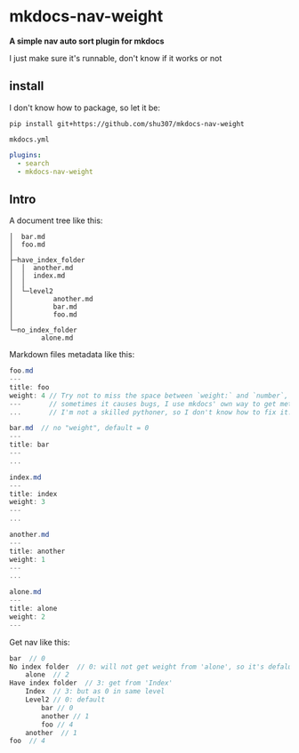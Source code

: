 # mkdocs-nav-weight

**A simple nav auto sort  plugin for mkdocs** 

I just make sure it's runnable, don't know if it works or not

## install

I  don't know how to package, so let it be:

```shell
pip install git+https://github.com/shu307/mkdocs-nav-weight
```

`mkdocs.yml`

```yaml
plugins:
  - search
  - mkdocs-nav-weight
```



## Intro

A document tree like this:
```
│  bar.md
│  foo.md
│
├─have_index_folder
│  │  another.md
│  │  index.md
│  │
│  └─level2
│          another.md
│          bar.md
│          foo.md
│
└─no_index_folder
        alone.md
```
Markdown files metadata like this:
```csharp
foo.md
---
title: foo
weight: 4 // Try not to miss the space between `weight:` and `number`, 
---		  // sometimes it causes bugs, I use mkdocs' own way to get metadata,
...		  // I'm not a skilled pythoner, so I don't know how to fix it.

bar.md  // no "weight", default = 0
---
title: bar
---
...

index.md 
---
title: index
weight: 3
---
...

another.md
---
title: another
weight: 1
---
...

alone.md
---
title: alone
weight: 2
---
```

Get nav like this:

```c#
bar  // 0
No index folder  // 0: will not get weight from 'alone', so it's defalut 0
	alone  // 2
Have index folder  // 3: get from 'Index'
	Index  // 3: but as 0 in same level
    Level2 // 0: default
    	bar // 0
    	another // 1
    	foo // 4
	another  // 1
foo  // 4
```

